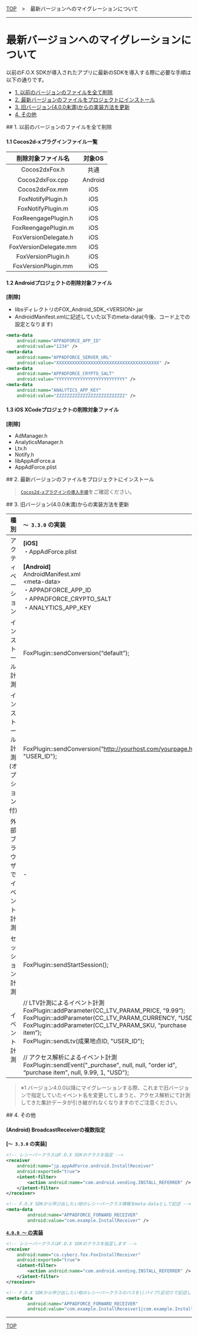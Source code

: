 [TOP](../../README.md)　>　最新バージョンへのマイグレーションについて

---

# 最新バージョンへのマイグレーションについて

以前のF.O.X SDKが導入されたアプリに最新のSDKを導入する際に必要な手順は以下の通りです。

* [1. 以前のバージョンのファイルを全て削除](#remove_regacy)
* [2. 最新バージョンのファイルをプロジェクトにインストール](#install)
* [3. 旧バージョン(4.0.0未満)からの実装方法を更新](#update_implement)
* [4. その他](#other)

<div id="remove_regacy"></div>
## 1. 以前のバージョンのファイルを全て削除

#### 1.1 Cocos2d-xプラグインファイル一覧

|削除対象ファイル名|対象OS|
|:---:|:---:|
|Cocos2dxFox.h|共通|
|Cocos2dxFox.cpp|Android|
|Cocos2dxFox.mm|iOS|
|FoxNotifyPlugin.h|iOS|
|FoxNotifyPlugin.m|iOS|
|FoxReengagePlugin.h|iOS|
|FoxReengagePlugin.m|iOS|
|FoxVersionDelegate.h|iOS|
|FoxVersionDelegate.mm|iOS|
|FoxVersionPlugin.h|iOS|
|FoxVersionPlugin.mm|iOS|

#### 1.2 Androidプロジェクトの削除対象ファイル

**[削除]**

* libsディレクトリのFOX_Android_SDK_&lt;VERSION&gt;.jar
* AndroidManifest.xmlに記述していた以下のmeta-data(今後、コード上での設定となります)

```xml
<meta-data
    android:name="APPADFORCE_APP_ID"
    android:value="1234" />
<meta-data
    android:name="APPADFORCE_SERVER_URL"
    android:value="XXXXXXXXXXXXXXXXXXXXXXXXXXXXXXXXXXXXXXX" />
<meta-data
    android:name="APPADFORCE_CRYPTO_SALT"
    android:value="YYYYYYYYYYYYYYYYYYYYYYYYYY" />
<meta-data
    android:name="ANALYTICS_APP_KEY"
    android:value="ZZZZZZZZZZZZZZZZZZZZZZZZZZ" />
```

#### 1.3 iOS XCodeプロジェクトの削除対象ファイル

**[削除]**

* AdManager.h
* AnalyticsManager.h
* Ltv.h
* Notify.h
* libAppAdForce.a
* AppAdForce.plist

<div id="install"></div>
## 2. 最新バージョンのファイルをプロジェクトにインストール

> [`Cocos2d-xプラグインの導入手順`](../integration/README.md)をご確認ください。

<div id="update_implement"></div>
## 3. 旧バージョン(4.0.0未満)からの実装方法を更新

|種別|`〜 3.3.0` の実装|`4.0.0 〜` の実装|
|:---:|:---|:---|
|アクティベーション|**[iOS]**<br>・AppAdForce.plist<br><br>**[Android]**<br>AndroidManifest.xml<br>&lt;meta-data&gt;<br>・APPADFORCE_APP_ID<br>・APPADFORCE_CRYPTO_SALT<br>・ANALYTICS_APP_KEY|CYZCCFoxConfig config;<br>config.appId_android = 発行されたアプリID;<br>config.salt_android = "発行されたAPP_SALT";<br>	config.appKey_android = "発行されたAPP_KEY";<br>CYZCCFox::init(config);|
|インストール計測|FoxPlugin::sendConversion(“default”);|CYZCCFox::trackInstall();|
|インストール計測<br>(オプション付)|FoxPlugin::sendConversion(“http://yourhost.com/yourpage.html”, "USER_ID");|CYZCCFoxTrackOption option;<br>option.redirectUrl = "http://yoursite.com";<br>option.buid = "USER_ID";<br>CYZCCFox::trackInstall(option);|
|外部ブラウザでイベント計測|-|char* externalUrl = (char*)"http://yoursite.com/tagpage";<br>CYZCCFox::trackEventByBrowser(externalUrl);|
|セッション計測|FoxPlugin::sendStartSession();|CYZCCFox::trackSession();|
|イベント計測|// LTV計測によるイベント計測<br>FoxPlugin::addParameter(CC_LTV_PARAM_PRICE, “9.99”);<br>FoxPlugin::addParameter(CC_LTV_PARAM_CURRENCY, “USD”);<br>FoxPlugin::addParameter(CC_LTV_PARAM_SKU, “purchase item”);<br>FoxPlugin::sendLtv(成果地点ID, "USER_ID");<br><br>// アクセス解析によるイベント計測<br>FoxPlugin::sendEvent("_purchase", null, null, "order id", “purchase item”, null, 9.99, 1, "USD");|int ltvId = 成果地点ID;<br>char* eventName = (char*)"_purchase";<br>CYZCCFoxEvent* e = new CYZCCFoxEvent(eventName, ltvId);<br>e->buid = "USER_ID";<br>e->sku = "purchase item";<br>e->price = 9.99;<br>e->currency = "USD";<br>e->orderId = "order id"<br>CYZCCFox::trackEvent(e);|

> ※1 バージョン4.0.0以降にマイグレーションする際、これまで旧バージョンで指定していたイベント名を変更してしまうと、アクセス解析にて計測してきた集計データが引き継がれなくなりますのでご注意ください。

<div id="other"></div>
## 4. その他

#### (Android) BroadcastReceiverの複数指定

**[`〜 3.3.0` の実装]**

```xml
<!-- レシーバークラスはF.O.X SDKのクラスを指定 -->
<receiver
    android:name="jp.appAdForce.android.InstallReceiver"
    android:exported="true">
    <intent-filter>
        <action android:name="com.android.vending.INSTALL_REFERRER" />
    </intent-filter>
</receiver>

<!-- F.O.X SDKから呼び出したい他のレシーバークラス情報をmeta-dataとして記述 -->
<meta-data
        android:name="APPADFORCE_FORWARD_RECEIVER"
        android:value="com.example.InstallReceiver" />
```

**[`4.0.0 〜` の実装](../integration/android/install_referrer/README.md)**

```xml
<!-- レシーバークラスはF.O.X SDKのクラスを指定します -->
<receiver
    android:name="co.cyberz.fox.FoxInstallReceiver"
    android:exported="true">
    <intent-filter>
        <action android:name="com.android.vending.INSTALL_REFERRER" />
    </intent-filter>
</receiver>

<!-- F.O.X SDKから呼び出したい他のレシーバークラスのパスを|(パイプ)区切りで記述します -->
<meta-data
        android:name="APPADFORCE_FORWARD_RECEIVER"
        android:value="com.example.InstallReceiver1|com.example.InstallReceiver2|com.example.InstallReceiver3" />
```

---
[TOP](../../README.md)
